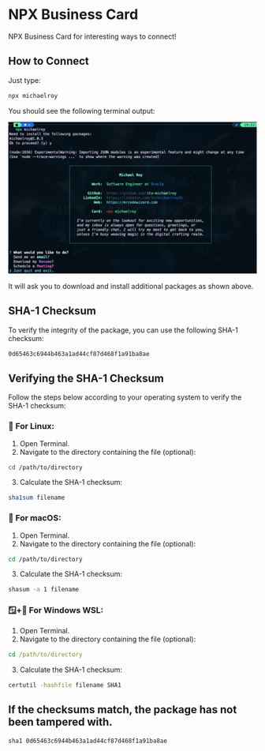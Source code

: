# NPX Business Card

NPX Business Card for interesting ways to connect!

## How to Connect

Just type:
```bash
npx michaelroy
```

You should see the following terminal output:

![Expected Output](https://github.com/its-michaelroy/npx_business_card/blob/main/images/terminal-output.png?raw=true)

It will ask you to download and install additional packages as shown above.

## SHA-1 Checksum

To verify the integrity of the package, you can use the following SHA-1 checksum:
```bash
0d65463c6944b463a1ad44cf87d468f1a91ba8ae
```

## Verifying the SHA-1 Checksum

Follow the steps below according to your operating system to verify the SHA-1 checksum:

### 🐧 For Linux:
1. Open Terminal.
2. Navigate to the directory containing the file (optional):
```bash
cd /path/to/directory
```

3. Calculate the SHA-1 checksum:
```bash
sha1sum filename
```

### 🍏 For macOS:
1. Open Terminal.
2. Navigate to the directory containing the file (optional):
```bash
cd /path/to/directory
```

3. Calculate the SHA-1 checksum:
```bash
shasum -a 1 filename
```

### 🪟+🐧 For Windows WSL:
1. Open Terminal.
2. Navigate to the directory containing the file (optional):
```cmd
cd /path/to/directory
```

3. Calculate the SHA-1 checksum:
```cmd
certutil -hashfile filename SHA1
```

## If the checksums match, the package has not been tampered with.
```bash
sha1 0d65463c6944b463a1ad44cf87d468f1a91ba8ae
```
